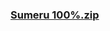### [Sumeru 100%.zip](https://raw.githubusercontent.com/VaLueS6655/Genshin_Impact_Teleport/Raw/ManualCollectPoint%2FExploreTo100%2FSumeru_Region_100%2FSumeru%20100%25.zip)

